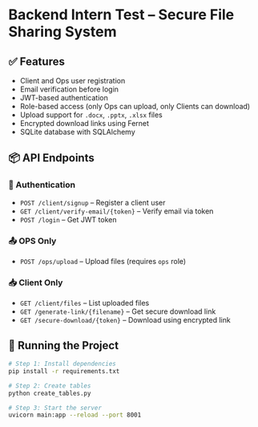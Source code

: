 # Backend Intern Test – Secure File Sharing System

## ✅ Features
- Client and Ops user registration
- Email verification before login
- JWT-based authentication
- Role-based access (only Ops can upload, only Clients can download)
- Upload support for `.docx`, `.pptx`, `.xlsx` files
- Encrypted download links using Fernet
- SQLite database with SQLAlchemy

## 📦 API Endpoints

### 🔐 Authentication
- `POST /client/signup` – Register a client user
- `GET /client/verify-email/{token}` – Verify email via token
- `POST /login` – Get JWT token

### 📤 OPS Only
- `POST /ops/upload` – Upload files (requires `ops` role)

### 📥 Client Only
- `GET /client/files` – List uploaded files
- `GET /generate-link/{filename}` – Get secure download link
- `GET /secure-download/{token}` – Download using encrypted link

## 🚀 Running the Project

```bash
# Step 1: Install dependencies
pip install -r requirements.txt

# Step 2: Create tables
python create_tables.py

# Step 3: Start the server
uvicorn main:app --reload --port 8001
